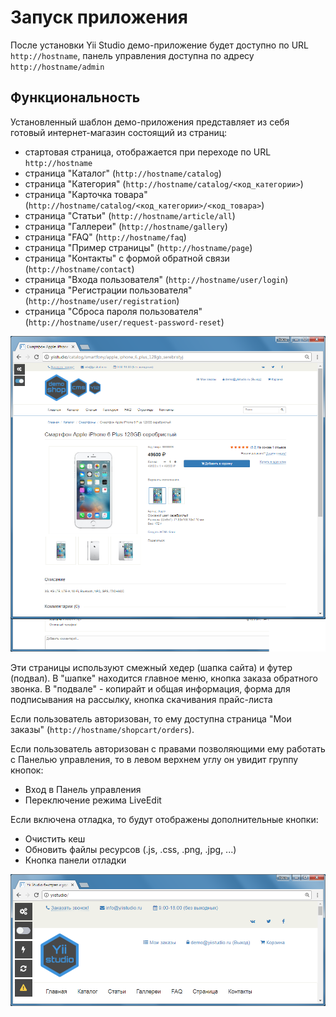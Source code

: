 Запуск приложения
====================

 После установки Yii Studio  демо-приложение будет доступно по URL `http://hostname`, панель управления доступна по адресу `http://hostname/admin`

Функциональность
---------------

Установленный шаблон демо-приложения представляет из себя готовый интернет-магазин состоящий из страниц:

* стартовая страница, отображается при переходе по URL `http://hostname`
* страница "Каталог" (`http://hostname/catalog`)
* страница "Категория" (`http://hostname/catalog/<код_категории>`)
* страница "Карточка товара" (`http://hostname/catalog/<код_категории>/<код_товара>`)
* страница "Статьи" (`http://hostname/article/all`)
* страница "Галлереи" (`http://hostname/gallery`)
* страница "FAQ" (`http://hostname/faq`)
* страница "Пример страницы" (`http://hostname/page`)
* страница "Контакты" с формой обратной связи (`http://hostname/contact`)
* страница "Входа пользователя" (`http://hostname/user/login`)
* страница "Регистрации пользователя" (`http://hostname/user/registration`)
* страница "Сброса пароля пользователя" (`http://hostname/user/request-password-reset`)

![Карточка товара демо-магазина Yii Studio](images/user-demo-app-item-page.png)

Эти страницы используют смежный хедер (шапка сайта) и футер (подвал). В "шапке" находится главное меню, кнопка заказа обратного звонка. В "подвале" - копирайт и общая информация, форма для подписывания на рассылку, кнопка скачивания прайс-листа

Если пользователь авторизован, то ему доступна страница "Мои заказы" (`http://hostname/shopcart/orders`).

Если пользователь авторизован с правами позволяющими ему работать с Панелью управления, то в левом верхнем углу он увидит группу кнопок:
* Вход в Панель управления
* Переключение режима LiveEdit 

Если включена отладка, то будут отображены дополнительные кнопки:
* Очистить кеш
* Обновить файлы ресурсов (.js, .css, .png, .jpg, ...)
* Кнопка панели отладки

![Кнопки Yii Studio](images/user-start-app-magic-buttons.png)
